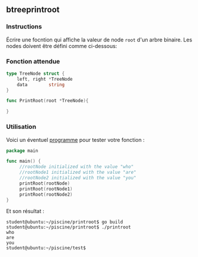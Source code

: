 ## btreeprintroot

### Instructions

Écrire une focntion qui affiche la valeur de node `root` d'un arbre binaire.
Les nodes doivent être défini comme ci-dessous:

### Fonction attendue

```go
type TreeNode struct {
	left, right *TreeNode
	data        string
}

func PrintRoot(root *TreeNode){

}
```

### Utilisation

Voici un éventuel [programme](TODO-LINK) pour tester votre fonction :

```go
package main

func main() {
     //rootNode initialized with the value "who"
     //rootNode1 initialized with the value "are"
     //rootNode2 initialized with the value "you"
     printRoot(rootNode)
     printRoot(rootNode1)
     printRoot(rootNode2)
}
```

Et son résultat :

```console
student@ubuntu:~/piscine/printroot$ go build
student@ubuntu:~/piscine/printroot$ ./printroot
who
are
you
student@ubuntu:~/piscine/test$
```
